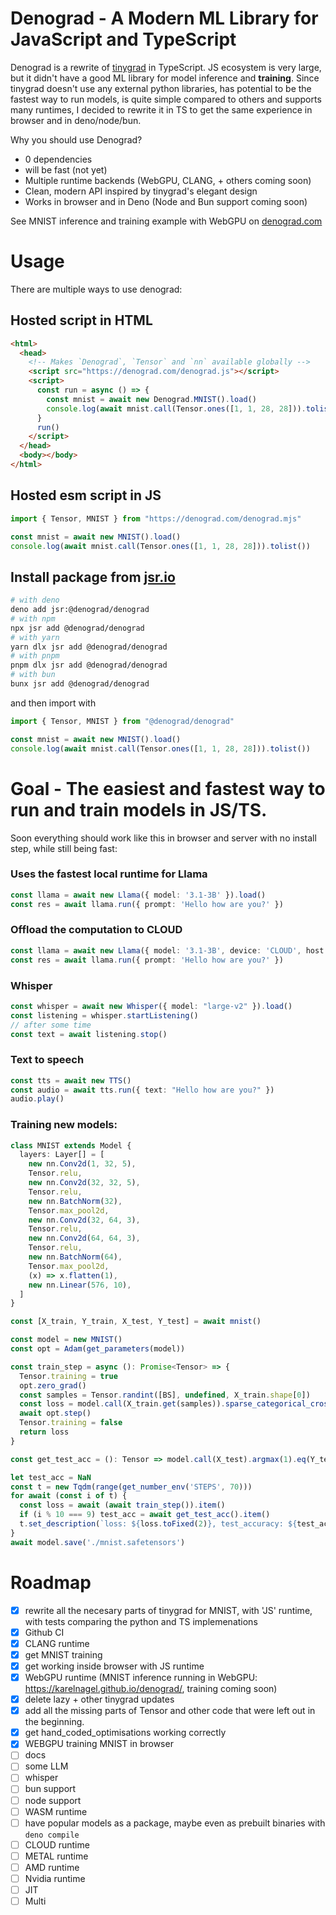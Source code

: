 # Denograd - A Modern ML Library for JavaScript and TypeScript

Denograd is a rewrite of [tinygrad](https://tinygrad.org/) in TypeScript. JS ecosystem is very large, but it didn't have a good ML library for model inference and **training**. Since tinygrad doesn't use any external python libraries, has potential to be the fastest way to run models, is quite simple compared to others and supports many runtimes, I decided to rewrite it in TS to get the same experience in browser and in deno/node/bun.

Why you should use Denograd?
- 0 dependencies
- will be fast (not yet)
- Multiple runtime backends (WebGPU, CLANG, + others coming soon)
- Clean, modern API inspired by tinygrad's elegant design
- Works in browser and in Deno (Node and Bun support coming soon)

See MNIST inference and training example with WebGPU on [denograd.com](https://denograd.com)

# Usage

There are multiple ways to use denograd:

## Hosted script in HTML
```html
<html>
  <head>
    <!-- Makes `Denograd`, `Tensor` and `nn` available globally -->
    <script src="https://denograd.com/denograd.js"></script>
    <script>
      const run = async () => {
        const mnist = await new Denograd.MNIST().load()
        console.log(await mnist.call(Tensor.ones([1, 1, 28, 28])).tolist())
      }
      run()
    </script>
  </head>
  <body></body>
</html>

```

## Hosted esm script in JS
```js
import { Tensor, MNIST } from "https://denograd.com/denograd.mjs"

const mnist = await new MNIST().load()
console.log(await mnist.call(Tensor.ones([1, 1, 28, 28])).tolist()) 
```

## Install package from [jsr.io](https://jsr.io/@denograd/denograd)
```bash
# with deno
deno add jsr:@denograd/denograd
# with npm
npx jsr add @denograd/denograd
# with yarn
yarn dlx jsr add @denograd/denograd
# with pnpm
pnpm dlx jsr add @denograd/denograd
# with bun
bunx jsr add @denograd/denograd
```

and then import with 
```ts
import { Tensor, MNIST } from "@denograd/denograd"

const mnist = await new MNIST().load()
console.log(await mnist.call(Tensor.ones([1, 1, 28, 28])).tolist()) 
```


# Goal - The easiest and fastest way to run and train models in JS/TS.

Soon everything should work like this in browser and server with no install step, while still being fast:

### Uses the fastest local runtime for Llama
```ts
const llama = await new Llama({ model: '3.1-3B' }).load()
const res = await llama.run({ prompt: 'Hello how are you?' })
```

### Offload the computation to CLOUD
```ts
const llama = await new Llama({ model: '3.1-3B', device: 'CLOUD', host: process.env.CLOUD_HOST }).load()
const res = await llama.run({ prompt: 'Hello how are you?' })
```

### Whisper
```ts
const whisper = await new Whisper({ model: "large-v2" }).load()
const listening = whisper.startListening()
// after some time 
const text = await listening.stop()
```

### Text to speech
```ts
const tts = await new TTS()
const audio = await tts.run({ text: "Hello how are you?" })
audio.play()
```

### Training new models:
```ts
class MNIST extends Model {
  layers: Layer[] = [
    new nn.Conv2d(1, 32, 5),
    Tensor.relu,
    new nn.Conv2d(32, 32, 5),
    Tensor.relu,
    new nn.BatchNorm(32),
    Tensor.max_pool2d,
    new nn.Conv2d(32, 64, 3),
    Tensor.relu,
    new nn.Conv2d(64, 64, 3),
    Tensor.relu,
    new nn.BatchNorm(64),
    Tensor.max_pool2d,
    (x) => x.flatten(1),
    new nn.Linear(576, 10),
  ]
}

const [X_train, Y_train, X_test, Y_test] = await mnist()

const model = new MNIST()
const opt = Adam(get_parameters(model))

const train_step = async (): Promise<Tensor> => {
  Tensor.training = true
  opt.zero_grad()
  const samples = Tensor.randint([BS], undefined, X_train.shape[0])
  const loss = model.call(X_train.get(samples)).sparse_categorical_crossentropy(Y_train.get(samples)).backward()
  await opt.step()
  Tensor.training = false
  return loss
}

const get_test_acc = (): Tensor => model.call(X_test).argmax(1).eq(Y_test).mean().mul(100)

let test_acc = NaN
const t = new Tqdm(range(get_number_env('STEPS', 70)))
for await (const i of t) {
  const loss = await (await train_step()).item()
  if (i % 10 === 9) test_acc = await get_test_acc().item()
  t.set_description(`loss: ${loss.toFixed(2)}, test_accuracy: ${test_acc.toFixed(2)}`)
}
await model.save('./mnist.safetensors')
```

# Roadmap

- [x] rewrite all the necesary parts of tinygrad for MNIST, with 'JS' runtime, with tests comparing the python and TS implemenations
- [x] Github CI
- [x] CLANG runtime
- [x] get MNIST training
- [x] get working inside browser with JS runtime
- [x] WebGPU runtime (MNIST inference running in WebGPU: https://karelnagel.github.io/denograd/, training coming soon)
- [x] delete lazy + other tinygrad updates
- [x] add all the missing parts of Tensor and other code that were left out in the beginning.
- [x] get hand_coded_optimisations working correctly
- [x] WEBGPU training MNIST in browser
- [ ] docs
- [ ] some LLM
- [ ] whisper
- [ ] bun support
- [ ] node support
- [ ] WASM runtime
- [ ] have popular models as a package, maybe even as prebuilt binaries with `deno compile`
- [ ] CLOUD runtime
- [ ] METAL runtime
- [ ] AMD runtime
- [ ] Nvidia runtime
- [ ] JIT
- [ ] Multi
